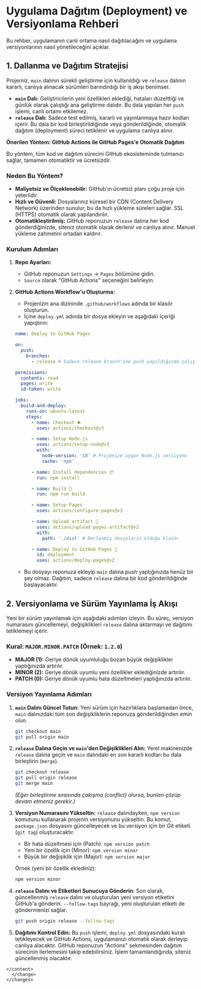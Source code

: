 # Uygulama Dağıtım (Deployment) ve Versiyonlama Rehberi

Bu rehber, uygulamanın canlı ortama nasıl dağıtılacağını ve uygulama versiyonlarının nasıl yönetileceğini açıklar.

## 1. Dallanma ve Dağıtım Stratejisi

Projemiz, `main` dalının sürekli geliştirme için kullanıldığı ve `release` dalının kararlı, canlıya alınacak sürümleri barındırdığı bir iş akışı benimser.

-   **`main` Dalı:** Geliştiricilerin yeni özellikleri eklediği, hataları düzelttiği ve günlük olarak çalıştığı ana geliştirme dalıdır. Bu dala yapılan her `push` işlemi, canlı ortamı etkilemez.
-   **`release` Dalı:** Sadece test edilmiş, kararlı ve yayınlanmaya hazır kodları içerir. Bu dala bir kod birleştirildiğinde veya gönderildiğinde, otomatik dağıtım (deployment) süreci tetiklenir ve uygulama canlıya alınır.

**Önerilen Yöntem: GitHub Actions ile GitHub Pages'e Otomatik Dağıtım**

Bu yöntem, tüm kod ve dağıtım sürecini GitHub ekosisteminde tutmanızı sağlar, tamamen otomatiktir ve ücretsizdir.

### Neden Bu Yöntem?
- **Maliyetsiz ve Ölçeklenebilir:** GitHub'ın ücretsiz planı çoğu proje için yeterlidir.
- **Hızlı ve Güvenli:** Dosyalarınız küresel bir CDN (Content Delivery Network) üzerinden sunulur, bu da hızlı yükleme süreleri sağlar. SSL (HTTPS) otomatik olarak yapılandırılır.
- **Otomatikleştirilmiş:** GitHub reponuzun `release` dalına her kod gönderdiğinizde, siteniz otomatik olarak derlenir ve canlıya alınır. Manuel yükleme zahmetini ortadan kaldırır.

### Kurulum Adımları

1.  **Repo Ayarları:**
    - GitHub reponuzun `Settings` -> `Pages` bölümüne gidin.
    - `Source` olarak "GitHub Actions" seçeneğini belirleyin.

2.  **GitHub Actions Workflow'u Oluşturma:**
    - Projenizin ana dizininde `.github/workflows` adında bir klasör oluşturun.
    - İçine `deploy.yml` adında bir dosya ekleyin ve aşağıdaki içeriği yapıştırın:

    ```yaml
    name: Deploy to GitHub Pages

    on:
      push:
        branches:
          - release # Sadece release branch'ine push yapıldığında çalışır

    permissions:
      contents: read
      pages: write
      id-token: write

    jobs:
      build-and-deploy:
        runs-on: ubuntu-latest
        steps:
          - name: Checkout 🛎️
            uses: actions/checkout@v3

          - name: Setup Node.js
            uses: actions/setup-node@v3
            with:
              node-version: '18' # Projenize uygun Node.js versiyonu
              cache: 'npm'

          - name: Install dependencies 📦
            run: npm install

          - name: Build 🔧
            run: npm run build

          - name: Setup Pages
            uses: actions/configure-pages@v3

          - name: Upload artifact 🚀
            uses: actions/upload-pages-artifact@v2
            with:
              path: './dist' # Derlenmiş dosyaların olduğu klasör

          - name: Deploy to GitHub Pages 🚀
            id: deployment
            uses: actions/deploy-pages@v2
    ```
    - Bu dosyayı reponuza ekleyip `main` dalına push yaptığınızda henüz bir şey olmaz. Dağıtım, sadece `release` dalına bir kod gönderildiğinde başlayacaktır.

## 2. Versiyonlama ve Sürüm Yayınlama İş Akışı

Yeni bir sürüm yayınlamak için aşağıdaki adımları izleyin. Bu süreç, versiyon numarasını güncellemeyi, değişiklikleri `release` dalına aktarmayı ve dağıtımı tetiklemeyi içerir.

### Kural: `MAJOR.MINOR.PATCH` (Örnek: `1.2.0`)
- **MAJOR (1):** Geriye dönük uyumluluğu bozan büyük değişiklikler yaptığınızda artırılır.
- **MINOR (2):** Geriye dönük uyumlu yeni özellikler eklediğinizde artırılır.
- **PATCH (0):** Geriye dönük uyumlu hata düzeltmeleri yaptığınızda artırılır.

### Versiyon Yayınlama Adımları

1.  **`main` Dalını Güncel Tutun:**
    Yeni sürüm için hazırlıklara başlamadan önce, `main` dalınızdaki tüm son değişikliklerin reponuza gönderildiğinden emin olun.
    ```bash
    git checkout main
    git pull origin main
    ```

2.  **`release` Dalına Geçin ve `main`'den Değişiklikleri Alın:**
    Yerel makinenizde `release` dalına geçin ve `main` dalındaki en son kararlı kodları bu dala birleştirin (`merge`).
    ```bash
    git checkout release
    git pull origin release
    git merge main
    ```
    *(Eğer birleştirme sırasında çakışma (conflict) olursa, bunları çözüp devam etmeniz gerekir.)*

3.  **Versiyon Numarasını Yükseltin:**
    `release` dalındayken, `npm version` komutunu kullanarak projenin versiyonunu yükseltin. Bu komut, `package.json` dosyasını güncelleyecek ve bu versiyon için bir Git etiketi (`git tag`) oluşturacaktır.

    -   Bir hata düzeltmesi için (Patch): `npm version patch`
    -   Yeni bir özellik için (Minor): `npm version minor`
    -   Büyük bir değişiklik için (Major): `npm version major`

    Örnek (yeni bir özellik eklediniz):
    ```bash
    npm version minor
    ```

4.  **`release` Dalını ve Etiketleri Sunucuya Gönderin:**
    Son olarak, güncellenmiş `release` dalını ve oluşturulan yeni versiyon etiketini GitHub'a gönderin. `--follow-tags` bayrağı, yeni oluşturulan etiketi de göndermenizi sağlar.
    ```bash
    git push origin release --follow-tags
    ```

5.  **Dağıtımı Kontrol Edin:**
    Bu `push` işlemi, `deploy.yml` dosyasındaki kuralı tetikleyecek ve GitHub Actions, uygulamanızı otomatik olarak derleyip canlıya alacaktır. GitHub reponuzun "Actions" sekmesinden dağıtım sürecinin ilerlemesini takip edebilirsiniz. İşlem tamamlandığında, siteniz güncellenmiş olacaktır.
```
</content>
  </change>
</changes>
```